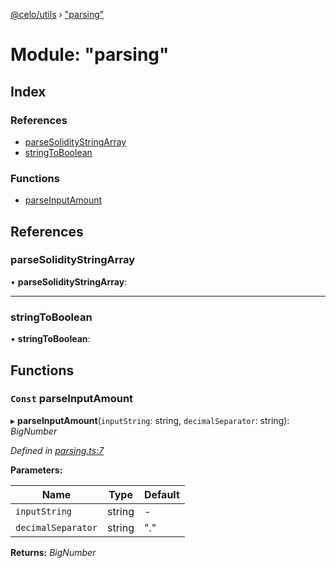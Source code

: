 [@celo/utils](../README.md) › ["parsing"](_parsing_.md)

# Module: "parsing"

## Index

### References

* [parseSolidityStringArray](_parsing_.md#parsesoliditystringarray)
* [stringToBoolean](_parsing_.md#stringtoboolean)

### Functions

* [parseInputAmount](_parsing_.md#const-parseinputamount)

## References

###  parseSolidityStringArray

• **parseSolidityStringArray**:

___

###  stringToBoolean

• **stringToBoolean**:

## Functions

### `Const` parseInputAmount

▸ **parseInputAmount**(`inputString`: string, `decimalSeparator`: string): *BigNumber*

*Defined in [parsing.ts:7](https://github.com/celo-org/celo-monorepo/blob/master/packages/sdk/utils/src/parsing.ts#L7)*

**Parameters:**

Name | Type | Default |
------ | ------ | ------ |
`inputString` | string | - |
`decimalSeparator` | string | "." |

**Returns:** *BigNumber*
